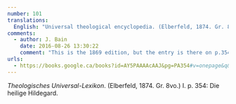 ```yaml
---
number: 101
translations:
  English: "Universal theological encyclopedia. (Elberfeld, 1874. Gr. 8vo.) I. p. 354: the holy Hildegard. [Trans. J. Bock]"
comments:
  - author: J. Bain
    date: 2016-08-26 13:30:22
    comment: "This is the 1869 edition, but the entry is there on p.354."
urls:
  - https://books.google.ca/books?id=AY5PAAAAcAAJ&pg=PA354#v=onepage&q&f=false
---
```


<em>Theologisches Universal-Lexikon</em>. (Elberfeld, 1874. Gr. 8vo.) I. p. 354: Die heilige Hildegard. 
